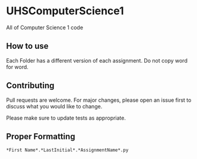 # UHSComputerScience1
All of Computer Science 1 code

## How to use
Each Folder has a different version of each assignment.
Do not copy word for word.
 
## Contributing
Pull requests are welcome. For major changes, please open an issue first to discuss what you would like to change.

Please make sure to update tests as appropriate.

## Proper Formatting 
```
*First Name*.*LastInitial*.*AssignmentName*.py
```
